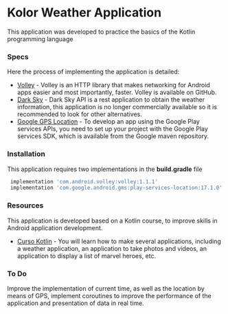 # Kolor Weather Application
This application was developed to practice the basics of the Kotlin programming language

### Specs

Here the process of implementing the application is detailed:

* [Volley] - Volley is an HTTP library that makes networking for Android apps easier and most importantly, faster. Volley is available on GitHub.
* [Dark Sky] - Dark Sky API is a rest application to obtain the weather information, this application is no longer commercially available so it is recommended to look for other alternatives.
* [Google GPS Location] - To develop an app using the Google Play services APIs, you need to set up your project with the Google Play services SDK, which is available from the Google maven repository.

### Installation

This application requires two implementations in the **build.gradle** file


```sh
 implementation 'com.android.volley:volley:1.1.1'
 implementation 'com.google.android.gms:play-services-location:17.1.0'
```

### Resources

This application is developed based on a Kotlin course, to improve skills in Android application development.

* [Curso Kotlin] - You will learn how to make several applications, including a weather application, an application to take photos and videos, an application to display a list of marvel heroes, etc.

### To Do
Improve the implementation of current time, as well as the location by means of GPS, implement coroutines to improve the performance of the application and presentation of data in real time.
    
   [Volley]:<https://developer.android.com/training/volley>
   [Dark Sky]:<https://darksky.net/dev>
   [Google GPS Location]:<https://developers.google.com/android/guides/setup>
   [Curso Kotlin]: <https://www.udemy.com/share/102sYAAkYScltRQnw=/>
